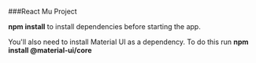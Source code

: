 ###React Mu Project

**npm install** to install dependencies before starting the app.

You'll also need to install Material UI as a dependency. To do this run **npm install @material-ui/core**

